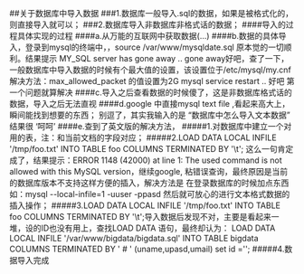 ##关于数据库中导入数据
###1.数据库一般导入.sql的数据，如果是被格式化的，则直接导入就可以；
###2.数据库导入非数据库非格式话的数据；
####导入的过程具体实现的过程
####a.从万能的互联网中获取数据(...)
####b.数据的具体导入，登录到mysql的终端中，，source /var/www/mysqldate.sql   原本觉的一切顺利。结果提示 MY_SQL server has gone away .. gone away好吧，查了一下，一般数据库中导入数据的时候有个最大值的设置，该设置位于/etc/mysql/my.cnf  解决方法：max_allowed_packet 的值设置为2G  mysql service restart .. 好吧  第一个问题就算解决
####c.导入之后查看数据的时候傻了，这是非数据库格式话的数据，导入之后无法直视
####d.google 中直接mysql text file ,看起来高大上，瞬间能找到想要的东西； 别逗了，其实我输入的是 “数据库中怎么导入文本数据” 结果很 ‘呵呵’ 
####e.查到了英文版的解决方法， 
#####1.对数据库中建立一个对用的表，注：和当前文档的字段对应；
#####2.LOAD DATA LOCAL INFILE '/tmp/foo.txt' INTO TABLE foo COLUMNS TERMINATED BY '\t'; 这么一句肯定成了，结果提示：ERROR 1148 (42000) at line 1: The used command is not allowed with this MySQL version，继续google, 粘错误查询，最终原因是当前的数据库版本不支持这样方便的插入，解决方法是 在登录数据库的时候加点东西 如：mysql --local-infile=1 -uuser -ppasd 然后就可放心的进行文本格式数据的插入操作；
#####3.LOAD DATA LOCAL INFILE '/tmp/foo.txt' INTO TABLE foo COLUMNS TERMINATED BY '\t';导入数据后发现不对，主要是看起来一堆，设的ID也没有用上，查找LOAD DATA 语句，最终却认为： LOAD DATA LOCAL INFILE '/var/www/bigdata/bigdata.sql'  INTO TABLE bigdata COLUMNS TERMINATED BY ' # ' (uname,upasd,umail) set id ='';
#####4.数据导入完成
